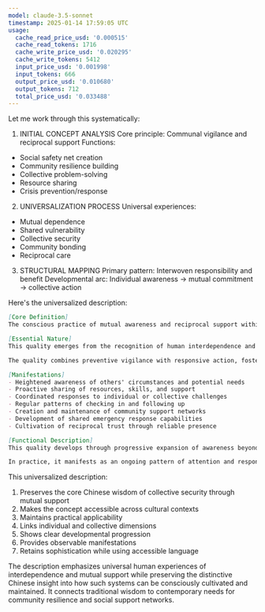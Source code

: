 ```yaml
---
model: claude-3.5-sonnet
timestamp: 2025-01-14 17:59:05 UTC
usage:
  cache_read_price_usd: '0.000515'
  cache_read_tokens: 1716
  cache_write_price_usd: '0.020295'
  cache_write_tokens: 5412
  input_price_usd: '0.001998'
  input_tokens: 666
  output_price_usd: '0.010680'
  output_tokens: 712
  total_price_usd: '0.033488'
---
```


Let me work through this systematically:

1. INITIAL CONCEPT ANALYSIS
Core principle: Communal vigilance and reciprocal support
Functions: 
- Social safety net creation
- Community resilience building
- Collective problem-solving
- Resource sharing
- Crisis prevention/response

2. UNIVERSALIZATION PROCESS
Universal experiences:
- Mutual dependence
- Shared vulnerability
- Collective security
- Community bonding
- Reciprocal care

3. STRUCTURAL MAPPING
Primary pattern: Interwoven responsibility and benefit
Developmental arc: Individual awareness → mutual commitment → collective action

Here's the universalized description:

```markdown
[Core Definition]
The conscious practice of mutual awareness and reciprocal support within a community, where members actively maintain vigilance for each other's wellbeing while providing practical assistance when needed. This creates a resilient social fabric through sustained patterns of reciprocal care and collective responsibility.

[Essential Nature]
This quality emerges from the recognition of human interdependence and shared vulnerability, manifesting as an active commitment to collective wellbeing. It operates through complementary dynamics of awareness and action, where community members maintain conscious attention to others' needs while being ready to provide or receive support. This creates a sustainable system of mutual security that transcends individual limitations through collective capability.

The quality combines preventive vigilance with responsive action, fostering both the anticipation of needs and the mobilization of resources to address them. It builds resilience through distributed responsibility while strengthening social bonds through repeated acts of reciprocal care.

[Manifestations]
- Heightened awareness of others' circumstances and potential needs
- Proactive sharing of resources, skills, and support
- Coordinated responses to individual or collective challenges
- Regular patterns of checking in and following up
- Creation and maintenance of community support networks
- Development of shared emergency response capabilities
- Cultivation of reciprocal trust through reliable presence

[Functional Description]
This quality develops through progressive expansion of awareness beyond immediate self-interest, coupled with practical experience in both giving and receiving community support. It begins with individual recognition of shared vulnerability and grows through accumulated experiences of mutual reliance. The capacity strengthens through repeated cycles of observed need, coordinated response, and experienced benefit, gradually building both competence and confidence in collective action.

In practice, it manifests as an ongoing pattern of attention and response, where community members maintain awareness of each other's circumstances while developing and sharing resources for mutual benefit. This creates a dynamic system of distributed support that enhances collective resilience while deepening social bonds through practical expressions of care. The result is a sustainable network of reciprocal relationships that provides both practical security and social belonging.
```

This universalized description:
1. Preserves the core Chinese wisdom of collective security through mutual support
2. Makes the concept accessible across cultural contexts
3. Maintains practical applicability
4. Links individual and collective dimensions
5. Shows clear developmental progression
6. Provides observable manifestations
7. Retains sophistication while using accessible language

The description emphasizes universal human experiences of interdependence and mutual support while preserving the distinctive Chinese insight into how such systems can be consciously cultivated and maintained. It connects traditional wisdom to contemporary needs for community resilience and social support networks.